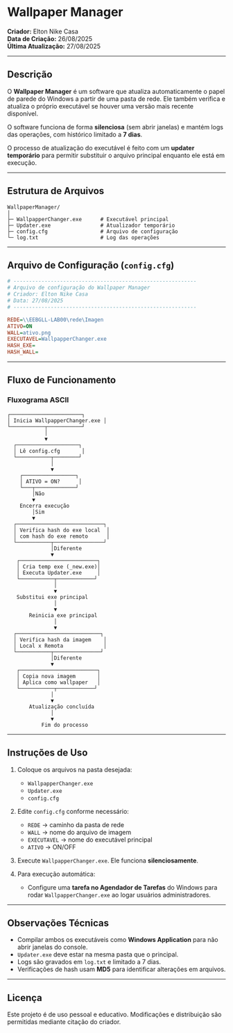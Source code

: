 # Wallpaper Manager

**Criador:** Elton Nike Casa  
**Data de Criação:** 26/08/2025  
**Última Atualização:** 27/08/2025  

---

## Descrição

O **Wallpaper Manager** é um software que atualiza automaticamente o papel de parede do Windows a partir de uma pasta de rede. Ele também verifica e atualiza o próprio executável se houver uma versão mais recente disponível.  

O software funciona de forma **silenciosa** (sem abrir janelas) e mantém logs das operações, com histórico limitado a **7 dias**.  

O processo de atualização do executável é feito com um **updater temporário** para permitir substituir o arquivo principal enquanto ele está em execução.  

---

## Estrutura de Arquivos

```
WallpaperManager/
│
├─ WallpapperChanger.exe      # Executável principal
├─ Updater.exe                # Atualizador temporário
├─ config.cfg                 # Arquivo de configuração
└─ log.txt                    # Log das operações
```

---

## Arquivo de Configuração (`config.cfg`)

```ini
# -----------------------------------------------------------
# Arquivo de configuração do Wallpaper Manager
# Criador: Elton Nike Casa
# Data: 27/08/2025
# -----------------------------------------------------------

REDE=\\EEBGLL-LAB00\rede\Imagen
ATIVO=ON
WALL=ativo.png
EXECUTAVEL=WallpapperChanger.exe
HASH_EXE=
HASH_WALL=
```

---

## Fluxo de Funcionamento

### Fluxograma ASCII

```
┌───────────────────────┐
│ Inicia WallpapperChanger.exe │
└───────────┬───────────┘
            │
            ▼
  ┌────────────────────┐
  │ Lê config.cfg       │
  └───────────┬────────┘
              │
              ▼
    ┌─────────────────┐
    │ ATIVO = ON?      │
    └───┬─────────────┘
        │Não
        ▼
    Encerra execução
        │Sim
        ▼
  ┌────────────────────────────┐
  │ Verifica hash do exe local  │
  │ com hash do exe remoto      │
  └───────────┬────────────────┘
              │Diferente
              ▼
   ┌─────────────────────────┐
   │ Cria temp exe (_new.exe)│
   │ Executa Updater.exe     │
   └───────────┬────────────┘
               │
               ▼
   Substitui exe principal
               │
               ▼
       Reinicia exe principal
               │
               ▼
  ┌───────────────────────────┐
  │ Verifica hash da imagem    │
  │ Local x Remota             │
  └───────────┬───────────────┘
              │Diferente
              ▼
   ┌─────────────────────────┐
   │ Copia nova imagem       │
   │ Aplica como wallpaper   │
   └───────────┬────────────┘
              │
              ▼
       Atualização concluída
              │
              ▼
           Fim do processo
```

---

## Instruções de Uso

1. Coloque os arquivos na pasta desejada:  
   - `WallpapperChanger.exe`  
   - `Updater.exe`  
   - `config.cfg`  

2. Edite `config.cfg` conforme necessário:  
   - `REDE` → caminho da pasta de rede  
   - `WALL` → nome do arquivo de imagem  
   - `EXECUTAVEL` → nome do executável principal  
   - `ATIVO` → ON/OFF  

3. Execute `WallpapperChanger.exe`. Ele funciona **silenciosamente**.  

4. Para execução automática:  
   - Configure uma **tarefa no Agendador de Tarefas** do Windows para rodar `WallpapperChanger.exe` ao logar usuários administradores.  

---

## Observações Técnicas

- Compilar ambos os executáveis como **Windows Application** para não abrir janelas do console.  
- `Updater.exe` deve estar na mesma pasta que o principal.  
- Logs são gravados em `log.txt` e limitado a 7 dias.  
- Verificações de hash usam **MD5** para identificar alterações em arquivos.  

---

## Licença

Este projeto é de uso pessoal e educativo. Modificações e distribuição são permitidas mediante citação do criador.
